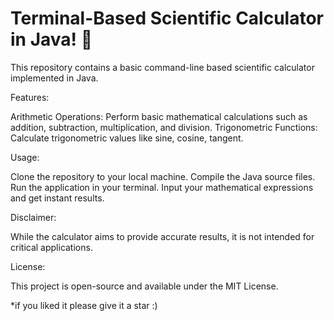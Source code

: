 # Terminal-Based Scientific Calculator in Java! 🚀

This repository contains a basic command-line based scientific calculator implemented in Java.

Features:

Arithmetic Operations: Perform basic mathematical calculations such as addition, subtraction, multiplication, and division.
Trigonometric Functions: Calculate trigonometric values like sine, cosine, tangent.

Usage:

Clone the repository to your local machine.
Compile the Java source files.
Run the application in your terminal.
Input your mathematical expressions and get instant results.

Disclaimer:

While the calculator aims to provide accurate results, it is not intended for critical applications.

License:

This project is open-source and available under the MIT License.






*if you  liked it please give it a star :)
